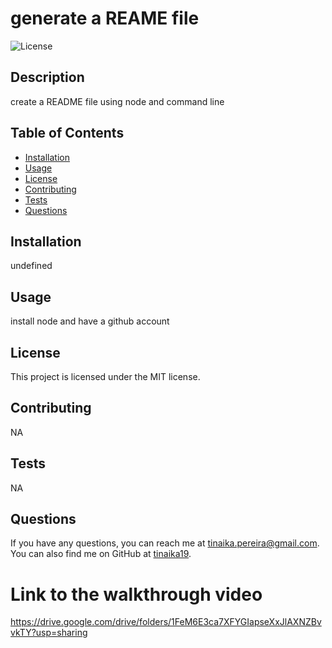 # generate a REAME file

![License](https://img.shields.io/badge/License-MIT-brightgreen.svg)

## Description
create a README file using node and command line

## Table of Contents
- [Installation](#installation)
- [Usage](#usage)
- [License](#license)
- [Contributing](#contributing)
- [Tests](#tests)
- [Questions](#questions)

## Installation
undefined

## Usage
install node and have a github account

## License
This project is licensed under the MIT license.

## Contributing
NA

## Tests
NA

## Questions
If you have any questions, you can reach me at [tinaika.pereira@gmail.com](tinaika.pereira@gmail.com).
You can also find me on GitHub at [tinaika19](https://github.com/tinaika19).

# Link to the walkthrough video
https://drive.google.com/drive/folders/1FeM6E3ca7XFYGIapseXxJlAXNZBvvkTY?usp=sharing
